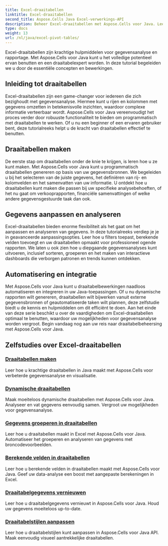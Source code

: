 ```yaml
---
title: Excel-draaitabellen
linktitle: Excel-draaitabellen
second_title: Aspose.Cells Java Excel-verwerkings-API
description: Beheer Excel-draaitabellen met Aspose.Cells voor Java. Leer hoe u moeiteloos gegevens kunt creëren, aanpassen en analyseren.
type: docs
weight: 13
url: /nl/java/excel-pivot-tables/
---
```

Excel-draaitabellen zijn krachtige hulpmiddelen voor gegevensanalyse en rapportage. Met Aspose.Cells voor Java kunt u het volledige potentieel ervan benutten en een draaitabelexpert worden. In deze tutorial begeleiden we u door de essentiële concepten en bewerkingen.

## Inleiding tot draaitabellen
Excel-draaitabellen zijn een game-changer voor iedereen die zich bezighoudt met gegevensanalyse. Hiermee kunt u rijen en kolommen met gegevens omzetten in betekenisvolle inzichten, waardoor complexe informatie verteerbaar wordt. Aspose.Cells voor Java vereenvoudigt het proces verder door robuuste functionaliteit te bieden om programmatisch met draaitabellen te werken. Of u nu een beginner of een ervaren gebruiker bent, deze tutorialreeks helpt u de kracht van draaitabellen effectief te benutten.

## Draaitabellen maken
De eerste stap om draaitabellen onder de knie te krijgen, is leren hoe u ze kunt maken. Met Aspose.Cells voor Java kunt u programmatisch draaitabellen genereren op basis van uw gegevensbronnen. We begeleiden u bij het selecteren van de juiste gegevens, het definiëren van rij- en kolomvelden en het samenvatten van uw informatie. U ontdekt hoe u draaitabellen kunt maken die passen bij uw specifieke analysebehoeften, of het nu gaat om verkooprapporten, financiële samenvattingen of welke andere gegevensgestuurde taak dan ook.

## Gegevens aanpassen en analyseren
Excel-draaitabellen bieden enorme flexibiliteit als het gaat om het aanpassen en analyseren van gegevens. In deze tutorialreeks verdiep je je in geavanceerde aanpassingsopties. Leer hoe u filters toepast, berekende velden toevoegt en uw draaitabellen opmaakt voor professioneel ogende rapporten. We laten u ook zien hoe u diepgaande gegevensanalyses kunt uitvoeren, inclusief sorteren, groeperen en het maken van interactieve dashboards die verborgen patronen en trends kunnen ontdekken.

## Automatisering en integratie
Met Aspose.Cells voor Java kunt u draaitabelbewerkingen naadloos automatiseren en integreren in uw Java-toepassingen. Of u nu dynamische rapporten wilt genereren, draaitabellen wilt bijwerken vanuit externe gegevensbronnen of geautomatiseerde taken wilt plannen, deze zelfstudie biedt u de kennis en hulpmiddelen om dit efficiënt te doen. Aan het einde van deze serie beschikt u over de vaardigheden om Excel-draaitabellen optimaal te benutten, waardoor uw mogelijkheden voor gegevensanalyse worden vergroot. Begin vandaag nog aan uw reis naar draaitabelbeheersing met Aspose.Cells voor Java.

## Zelfstudies over Excel-draaitabellen
### [Draaitabellen maken](./creating-pivot-tables/)
Leer hoe u krachtige draaitabellen in Java maakt met Aspose.Cells voor verbeterde gegevensanalyse en visualisatie.
### [Dynamische draaitabellen](./dynamic-pivot-tables/)
Maak moeiteloos dynamische draaitabellen met Aspose.Cells voor Java. Analyseer en vat gegevens eenvoudig samen. Vergroot uw mogelijkheden voor gegevensanalyse.
### [Gegevens groeperen in draaitabellen](./grouping-data-in-pivot-tables/)
Leer hoe u draaitabellen maakt in Excel met Aspose.Cells voor Java. Automatiseer het groeperen en analyseren van gegevens met broncodevoorbeelden.
### [Berekende velden in draaitabellen](./calculated-fields-in-pivot-tables/)
Leer hoe u berekende velden in draaitabellen maakt met Aspose.Cells voor Java. Geef uw data-analyse een boost met aangepaste berekeningen in Excel.
### [Draaitabelgegevens vernieuwen](./refreshing-pivot-table-data/)
Leer hoe u draaitabelgegevens vernieuwt in Aspose.Cells voor Java. Houd uw gegevens moeiteloos up-to-date.
### [Draaitabelstijlen aanpassen](./customizing-pivot-table-styles/)
Leer hoe u draaitabelstijlen kunt aanpassen in Aspose.Cells voor Java API. Maak eenvoudig visueel aantrekkelijke draaitabellen.